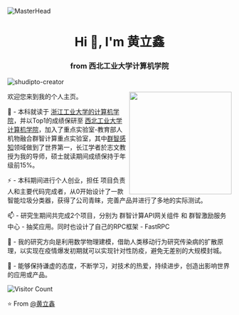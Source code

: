 

<!--
**JoelEmbiiddddd/JoelEmbiiddddd** is a ✨ _special_ ✨ repository because its `README.md` (this file) appears on your GitHub profile.

Here are some ideas to get you started:

## Hi there 👋

- 🔭 I’m currently working on ...
- 🌱 I’m currently learning ...
- 👯 I’m looking to collaborate on ...
- 🤔 I’m looking for help with ...
- 💬 Ask me about ...
- 📫 How to reach me: ...
- 😄 Pronouns: ...
- ⚡ Fun fact: ...
-->

![MasterHead](./image/2000_600px-1687270879623-3.gif)

<h1 align="center">Hi 👋, I'm 黄立鑫</h1>
<h3 align="center">from 西北工业大学计算机学院</h3>

<p align="left"> <img src="https://komarev.com/ghpvc/?username=shudipto-creator&label=Profile%20views&color=0e75b6&style=flat" alt="shudipto-creator" /> </p>

<img align='right' src="https://media.giphy.com/media/M9gbBd9nbDrOTu1Mqx/giphy.gif" width="230"> 

欢迎您来到我的个人主页。

🌱 - 本科就读于 [浙江工业大学的计算机学院]()，并以Top1的成绩保研至 [西北工业大学计算机学院]()，加入了重点实验室-教育部人机物融合群智计算重点实验室，其中[群智感知](https://baijiahao.baidu.com/s?id=1649635169436352063&wfr=spider&for=pc)领域做到了世界第一，长江学者於志文教授为我的导师，硕士就读期间成绩保持于年级前15%。

⚡ - 本科期间进行个人创业，担任 项目负责人和主要代码完成者，从0开始设计了一款智能垃圾分类器，获得了公司青睐，完善产品并进行了多地的实际测试。

📫 - 研究生期间共完成2个项目，分别为 群智计算API网关组件 和 群智激励服务中心 - 抽奖应用。同时也设计了自己的RPC框架 - FastRPC

🔭 - 我的研究方向是利用数学物理建模，借助人类移动行为研究传染病的扩散原理，以实现在疫情爆发初期就可以实现针对性防疫，避免无差别的大规模封城。

🚀 - 能够保持谦虚的态度，不断学习，对技术的热爱，持续进步，创造出影响世界的应用或产品。

![Visitor Count](https://profile-counter.glitch.me/Christmas/count.svg)

:star: From [@黄立鑫](https://github.com/JoelEmbiiddddd)

